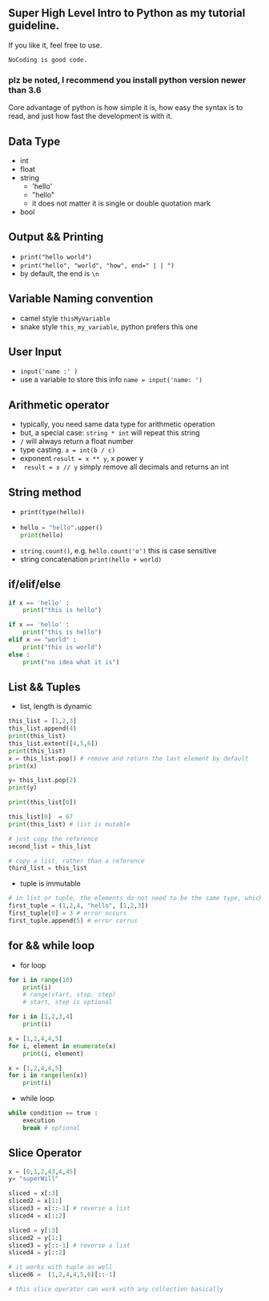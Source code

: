 ## Super High Level Intro to Python as my tutorial guideline. 
If you like it, feel free to use.

`NoCoding is good code.`


### plz be noted, I recommend you install python version newer than 3.6 

Core advantage of python is how simple it is, how easy the syntax is to read, and just how fast the development is with it.

## Data Type

* int
* float
* string
    * 'hello'
    * "hello"
    * it does not matter it is single or double quotation mark 
* bool


## Output && Printing 
* `print("hello world")`
* `print("hello", "world", "how", end=" | | ")`
* by default, the end is `\n`

## Variable Naming convention
* camel style `thisMyVariable`
* snake style `this_my_variable`, python prefers this one


## User Input
* `input('name :' )`
* use a variable to store this info `name = input('name: ')`

## Arithmetic operator
* typically, you need same data type for arithmetic operation
* but, a special case: `string * int` will repeat this string
* `/` will always return a float number
* type casting. `a = int(b / c)`
* exponent `result = x ** y`, x power y
* ` result = x // y` simply remove all decimals and returns an int

## String method
* `print(type(hello))`
* 
    ```python
    hello = "hello".upper() 
    print(hello)
    ```
* `string.count()`, e.g. `hello.count('o')` this is case sensitive
* string concatenation `print(hello + world)`

## if/elif/else 

```python
if x == 'hello' : 
    print("this is hello")
```


``` python
if x == 'hello' : 
    print("this is hello")
elif x == "world" :
    print("this is world")
else :
    print("no idea what it is")
```

## List && Tuples
* list, length is dynamic

```python
this_list = [1,2,3]
this_list.append(4)
print(this_list)
this_list.extent([4,5,6])
print(this_list)
x = this_list.pop() # remove and return the last element by default
print(x)

y= this_list.pop(2)
print(y)

print(this_list[0])

this_list[0]  = 67
print(this_list) # list is mutable 

# just copy the reference
second_list = this_list

# copy a list, rather than a reference
third_list = this_list
```

* tuple is immutable 
 ```python
 # in list or tuple, the elements do not need to be the same type, which ic required im some other language like java
first_tuple = (1,2,4, "hello", [1,2,3]) 
first_tuple[0] = 3 # error occurs
first_tuple.append(5) # error corrus

 ```


## for && while loop
* for loop

```python
for i in range(10)
    print(i)
    # range(start, stop, step)
    # start, step is optional
```
```python
for i in [1,2,3,4]
    print(i)
```
```python
x = [1,2,4,4,5]
for i, element in enumerate(x)
    print(i, element)
```
```python
x = [1,2,4,4,5]
for i in range(len(x))
    print(i)
```

* while loop
```python
while condition == true :
    execution 
    break # optional
```

## Slice Operator 

```python
x = [0,1,2,43,4,45]
y= "superWill"

sliced = x[:3]
sliced2 = x[1:]
sliced3 = x[::-1] # reverse a list
sliced4 = x[::2]

sliced = y[:3]
sliced2 = y[1:]
sliced3 = y[::-1] # reverse a list
sliced4 = y[::2]

# it works with tuple as well
sliced6 =  (1,2,4,4,5,6)[::-1]

# this slice operator can work with any collection basically
```









